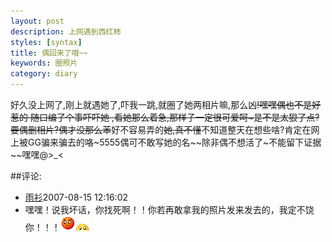 ```yaml
---
layout: post
description: 上网遇到西红柿
styles: [syntax]
title: 偶回来了哦~~  
keywords: 圈照片
category: diary
---
```

好久没上网了,刚上就遇她了,吓我一跳,就圈了她两相片嘛,那么凶~~!嘿嘿偶也不是好惹的 随口编了个事吓吓她 ,看她那么着急,那样子一定很可爱呵~是不是太狠了点?要偶删相片?偶才没那么苯~~好不容易弄的~~她,真不懂~~不知道整天在想些啥?肯定在网上被GG骗来骗去的咯~5555偶可不敢写她的名~~除非偶不想活了~不能留下证据~~嘿嘿@>_< 


##评论:
- [雨衫](http://user.qzone.qq.com/491419942)<time>2007-08-15 12:16:02</time> 
- 嘿嘿！说我坏话，你找死啊！！你若再敢拿我的照片发来发去的，我定不饶你！！！![](/images/e111.gif)![](/images/e138.gif)
